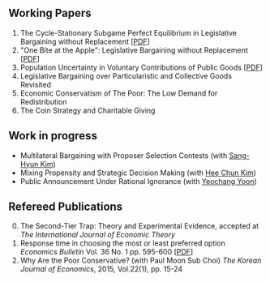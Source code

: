 ## Working Papers
1. The Cycle-Stationary Subgame Perfect Equilibrium in Legislative Bargaining without Replacement [[PDF](https://www.dropbox.com/s/sexydlcntyjwq95/CycleStationaryEquilibriumInLegislativeBargaining.pdf "PDF")]  
2. "One Bite at the Apple": Legislative Bargaining without Replacement [[PDF](http://google.com "To Be Updated")]  
3. Population Uncertainty in Voluntary Contributions of Public Goods [[PDF](https://www.dropbox.com/s/6htn5226xdve53c/PopulationUncertaintyInVolutaryContributions.pdf "PDF")]
5. Legislative Bargaining over Particularistic and Collective Goods Revisited  
6. Economic Conservatism of The Poor: The Low Demand for Redistribution  
7. The Coin Strategy and Charitable Giving

## Work in progress
* Multilateral Bargaining with Proposer Selection Contests (with [Sang-Hyun Kim](https://sites.google.com/site/sanghyunkim46/home "Sang-Hyun Kim's webpage"))
* Mixing Propensity and Strategic Decision Making (with [Hee Chun Kim](https://sites.google.com/site/hckim0822/home "Hee Chun Kim's webpage"))
* Public Announcement Under Rational Ignorance (with [Yeochang Yoon](https://sites.google.com/site/yyeochang/ "Yeochang Yoon's webpage"))

## Refereed Publications
0. The Second-Tier Trap: Theory and Experimental Evidence, accepted at _The International Journal of Economic Theory_
1. Response time in choosing the most or least preferred option _Economics Bulletin_ Vol. 36 No. 1 pp. 595-600 [[PDF](http://www.accessecon.com/Pubs/EB/2016/Volume36/EB-16-V36-I1-P59.pdf "PDF")]  
2. Why Are the Poor Conservative? (with Paul Moon Sub Choi) _The Korean Journal of Economics_, 2015, Vol.22(1), pp. 15-24
